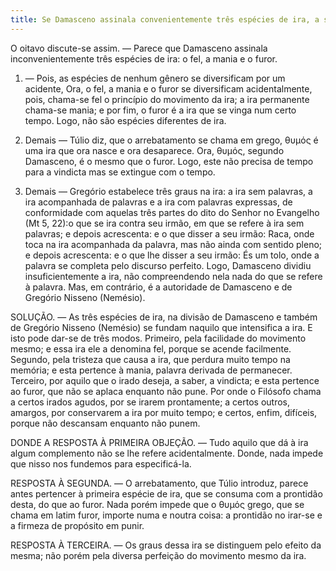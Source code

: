 ```yaml
---
title: Se Damasceno assinala convenientemente três espécies de ira, a saber o fel, a mania e o furor
---
```


O oitavo discute-se assim. — Parece que Damasceno assinala inconvenientemente três espécies de ira: o fel, a mania e o furor.  

1. — Pois, as espécies de nenhum gênero se diversificam por um acidente, Ora, o fel, a mania e o furor se diversificam acidentalmente, pois, chama-se fel o princípio do movimento da ira; a ira permanente chama-se mania; e por fim, o furor é a ira que se vinga num certo tempo. Logo, não são espécies diferentes de ira.  

2. Demais — Túlio diz, que o arrebatamento se chama em grego, θυμός é uma ira que ora nasce e ora desaparece. Ora, θυμός, segundo Damasceno, é o mesmo que o furor. Logo, este não precisa de tempo para a vindicta mas se extingue com o tempo.  

3. Demais — Gregório estabelece três graus na ira: a ira sem palavras, a ira acompanhada de palavras e a ira com palavras expressas, de conformidade com aquelas três partes do dito do Senhor no Evangelho (Mt 5, 22):o que se ira contra seu irmão, em que se refere à ira sem palavras; e depois acrescenta: e o que disser a seu irmão: Raca, onde toca na ira acompanhada da palavra, mas não ainda com sentido pleno; e depois acrescenta: e o que lhe disser a seu irmão: És um tolo, onde a palavra se completa pelo discurso perfeito. Logo, Damasceno dividiu insuficientemente a ira, não compreendendo nela nada do que se refere à palavra.  Mas, em contrário, é a autoridade de Damasceno e de Gregório Nisseno (Nemésio).
  

SOLUÇÃO. — As três espécies de ira, na divisão de Damasceno e também de Gregório Nisseno (Nemésio) se fundam naquilo que intensifica a ira. E isto pode dar-se de três modos. Primeiro, pela facilidade do movimento mesmo; e essa ira ele a denomina fel, porque se acende facilmente. Segundo, pela tristeza que causa a ira, que perdura muito tempo na memória; e esta pertence à mania, palavra derivada de permanecer. Terceiro, por aquilo que o irado deseja, a saber, a vindicta; e esta pertence ao furor, que não se aplaca enquanto não pune. Por onde o Filósofo chama a certos irados agudos, por se irarem prontamente; a certos outros, amargos, por conservarem a ira por muito tempo; e certos, enfim, difíceis, porque não descansam enquanto não punem.  

DONDE A RESPOSTA À PRIMEIRA OBJEÇÃO. — Tudo aquilo que dá à ira algum complemento não se lhe refere acidentalmente. Donde, nada impede que nisso nos fundemos para especificá-la.  

RESPOSTA À SEGUNDA. — O arrebatamento, que Túlio introduz, parece antes pertencer à primeira espécie de ira, que se consuma com a prontidão desta, do que ao furor. Nada porém impede que o θυμός grego, que se chama em latim furor, importe numa e noutra coisa: a prontidão no irar-se e a firmeza de propósito em punir.  

RESPOSTA À TERCEIRA. — Os graus dessa ira se distinguem pelo efeito da mesma; não porém pela diversa perfeição do movimento mesmo da ira.